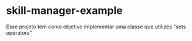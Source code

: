 # skill-manager-example
Esse projeto tem como objetivo implementar uma classe que utilizes "sets operators"
